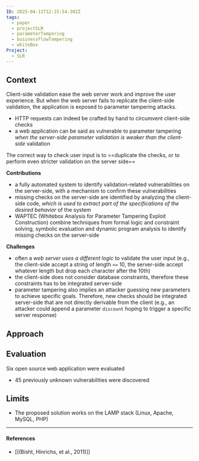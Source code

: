 ```yaml
---
ID: 2025-04-11T12:15:54.302Z
tags:
  - paper
  - projectSLR
  - parameterTampering
  - businessFlowTampering
  - whiteBox
Project:
  - SLR
---
```

## Context

Client-side validation ease the web server work and improve the user experience. But when the web server fails to replicate the client-side validation, the application is exposed to parameter tampering attacks.
- HTTP requests can indeed be crafted by hand to circumvent client-side checks
- a web application can be said as vulnerable to parameter tampering *when the server-side parameter validation is weaker than the client-side* validation

The correct way to check user input is to ==duplicate the checks, or to perform even stricter validation on the server side==

**Contributions**
- a fully automated system to identify validation-related vulnerabilities on the server-side, with a mechanism to confirm these vulnerabilities
- missing checks on the server-side are identified by analyzing the client-side code, *which is used to extract part of the specifications of the desired behavior* of the system
- WAPTEC (Whitebox Analysis for Parameter Tampering Exploit Construction) combine techniques from formal logic and constraint solving, symbolic evaluation and dynamic program analysis to identify missing checks on the server-side

**Challenges**
- often a *web server uses a different logic* to validate the user input (e.g., the client-side accept a string of length `<=` 10, the server-side accept whatever length but drop each character after the 10th)
- the client-side does not consider database constraints, therefore these constraints has to be integrated server-side
- parameter tampering also implies an attacker guessing new parameters to achieve specific goals. Therefore, new checks should be integrated server-side that are not directly derivable from the client (e.g., an attacker could append a parameter `discount` hoping to trigger a specific server response)

## Approach



## Evaluation

Six open source web application were evaluated
- 45 previously unknown vulnerabilities were discovered

## Limits

- The proposed solution works on the LAMP stack (Linux, Apache, MySQL, PHP)

---
#### References
- [[(Bisht, Hinrichs, et al., 2011)]]
